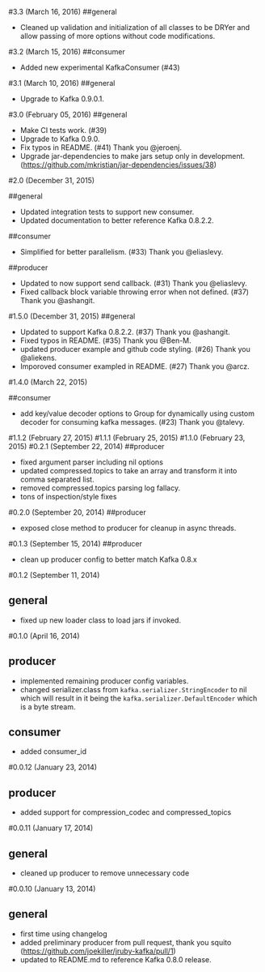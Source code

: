 #3.3 (March 16, 2016)
##general
- Cleaned up validation and initialization of all classes to be DRYer and allow passing of more options without code modifications.
 
#3.2 (March 15, 2016)
##consumer
- Added new experimental KafkaConsumer (#43)

#3.1 (March 10, 2016)
##general
- Upgrade to Kafka 0.9.0.1.

#3.0 (February 05, 2016)
##general
- Make CI tests work. (#39)
- Upgrade to Kafka 0.9.0.
- Fix typos in README. (#41) Thank you @jeroenj.
- Upgrade jar-dependencies to make jars setup only in development. (https://github.com/mkristian/jar-dependencies/issues/38)

#2.0 (December 31, 2015)

##general
- Updated integration tests to support new consumer.
- Updated documentation to better reference Kafka 0.8.2.2.

##consumer
- Simplified for better parallelism. (#33) Thank you @eliaslevy.

##producer
- Updated to now support send callback. (#31) Thank you @eliaslevy.
- Fixed callback block variable throwing error when not defined. (#37) Thank you @ashangit.

#1.5.0 (December 31, 2015)
##general
- Updated to support Kafka 0.8.2.2. (#37) Thank you @ashangit.
- Fixed typos in README. (#35) Thank you @Ben-M.
- updated producer example and github code styling. (#26) Thank you @aliekens.
- Imporoved consumer exampled in README. (#27) Thank you @arcz.

#1.4.0 (March 22, 2015)

##consumer
- add key/value decoder options to Group for dynamically using custom decoder for consuming kafka messages. (#23) Thank you @talevy.

#1.1.2 (February 27, 2015)
#1.1.1 (February 25, 2015)
#1.1.0 (February 23, 2015)
#0.2.1 (September 22, 2014)
##producer
- fixed argument parser including nil options
- updated compressed.topics to take an array and transform it into comma separated list.
- removed compressed.topics parsing log fallacy.
- tons of inspection/style fixes

#0.2.0 (September 20, 2014)
##producer
- exposed close method to producer for cleanup in async threads.

#0.1.3 (September 15, 2014)
##producer
- clean up producer config to better match Kafka 0.8.x

#0.1.2 (September 11, 2014)
## general
- fixed up new loader class to load jars if invoked.

#0.1.0 (April 16, 2014)
## producer
- implemented remaining producer config variables.
- changed serializer.class from `kafka.serializer.StringEncoder` to nil which will result in it being the `kafka.serializer.DefaultEncoder` which is a byte stream.

## consumer
- added consumer_id

#0.0.12 (January 23, 2014)
## producer
- added support for compression_codec and compressed_topics

#0.0.11 (January 17, 2014)
## general
- cleaned up producer to remove unnecessary code

#0.0.10 (January 13, 2014)
## general
- first time using changelog
- added preliminary producer from pull request, thank you squito (https://github.com/joekiller/jruby-kafka/pull/1)
- updated to README.md to reference Kafka 0.8.0 release.
